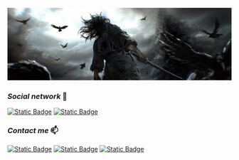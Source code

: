 ![9628-2048x1116-vagabond-background-desktop-hd.jpg](9628-2048x1116-vagabond-background-desktop-hd.jpg)
### _**Social network**_ 🤝
[![Static Badge](https://img.shields.io/badge/VK-white?style=for-the-badge&logo=Vk&logoColor=black)](https://vk.com/antonakuev945)
[![Static Badge](https://img.shields.io/badge/stepik-white?style=for-the-badge&logo=stepik&logoColor=black)](https://stepik.org/users/574258876/profile)

### _**Contact me**_ 📫
[![Static Badge](https://img.shields.io/badge/mail-white?style=for-the-badge&logo=mail.ru&logoColor=black)](https://e.mail.ru/cgi-bin/sentmsg?To=antonakuev945@mail.ru&from=otvet)
[![Static Badge](https://img.shields.io/badge/gmail-white?style=for-the-badge&logo=gmail&logoColor=black)](mailto:antonakuev945@gmail.com)
[![Static Badge](https://img.shields.io/badge/telegram-white?style=for-the-badge&logo=telegram&logoColor=black)](https://t.me/Anton945)
